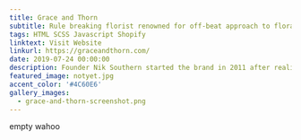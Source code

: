 ```yaml
---
title: Grace and Thorn
subtitle: Rule breaking florist renowned for off-beat approach to floral and plant styling.
tags: HTML SCSS Javascript Shopify
linktext: Visit Website
linkurl: https://graceandthorn.com/
date: 2019-07-24 00:00:00
description: Founder Nik Southern started the brand in 2011 after realising her passion and growing bored of her day job. Since the humble beginnings the brand has now expanded to include a flagship store on Hackney Road, a growing digital business with hundreds of bouquets and plants being ordered every week and a successful schedule of workshops.
featured_image: notyet.jpg
accent_color: '#4C60E6'
gallery_images:
  - grace-and-thorn-screenshot.png
---
```


empty wahoo
